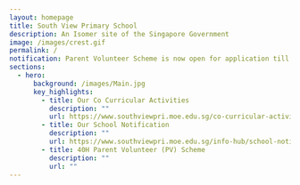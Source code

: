 ```yaml
---
layout: homepage
title: South View Primary School
description: An Isomer site of the Singapore Government
image: /images/crest.gif
permalink: /
notification: Parent Volunteer Scheme is now open for application till 30 Apr 2025 (1 pm).
sections:
  - hero:
      background: /images/Main.jpg
      key_highlights:
        - title: Our Co Curricular Activities
          description: ""
          url: https://www.southviewpri.moe.edu.sg/co-curricular-activities/
        - title: Our School Notification
          description: ""
          url: https://www.southviewpri.moe.edu.sg/info-hub/school-notification/
        - title: 40H Parent Volunteer (PV) Scheme
          description: ""
          url: ""
---
```

